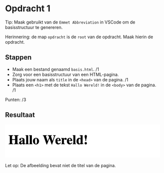 # Opdracht 1

Tip: Maak gebruikt van de `Emmet Abbreviation` in VSCode om de basisstructuur te genereren.

Herinnering: de map `opdracht` is de `root` van de opdracht. Maak hierin de opdracht.

## Stappen

- Maak een bestand genaamd `basis.html`. /1
- Zorg voor een basisstructuur van een HTML-pagina.
- Plaats jouw naam als `title` in de `<head>` van de pagina. /1
- Plaats een `<h1>` met de tekst `Hallo Wereld!` in de `<body>` van de pagina. /1

Punten: /3

## Resultaat

![basis.html](resultaat/hallo-wereld.png)

Let op: De afbeelding bevat niet de titel van de pagina.